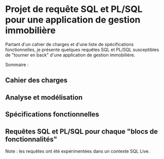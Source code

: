 # Projet de requête SQL et PL/SQL pour une application de gestion immobilière

Partant d'un cahier de charges et d'une liste de spécifications fonctionnelles, je présente quelques requêtes SQL et PL/SQL susceptibles de "tourner en back" d'une application de gestion immobilière.

Sommaire :

## Cahier des charges
## Analyse et modélisation
## Spécifications fonctionnelles
## Requêtes SQL et PL/SQL pour chaque "blocs de fonctionnalités"

Note : les requêtes ont été expérimentées dans un contexte SQL Live.

